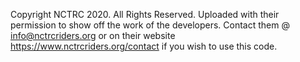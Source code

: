 Copyright NCTRC 2020. All Rights Reserved. Uploaded with their permission to show off the work of the developers. Contact them @ 
info@nctrcriders.org or on their website https://www.nctrcriders.org/contact if you wish to use this code.
